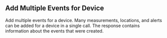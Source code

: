 Add Multiple Events for Device
------------------------------
Add multiple events for a device. Many measurements, locations, and alerts can
be added for a device in a single call. The response contains information about
the events that were created.